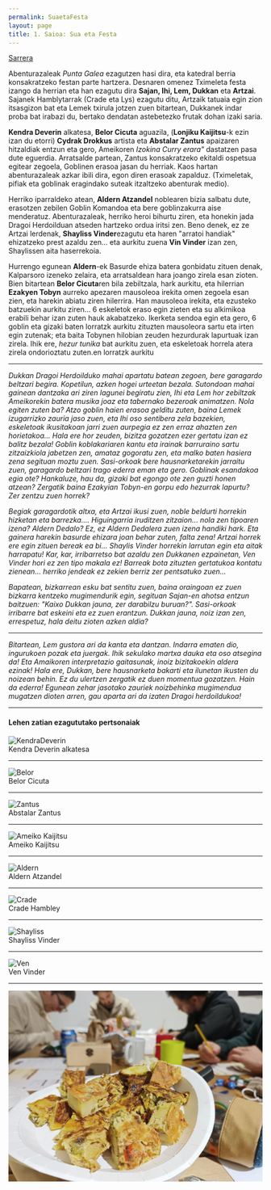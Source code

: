 ```yaml
---
permalink: SuaetaFesta
layout: page
title: 1. Saioa: Sua eta Festa
---
```


[Sarrera](https://izaroblog.github.io/ErrunenJaunak)

Abenturazaleak *Punta Galea* ezagutzen hasi dira, eta katedral berria konsakratzeko festan parte hartzera. Desnaren omenez Tximeleta festa izango da herrian eta han ezagutu dira **Sajan, Ihi, Lem, Dukkan** eta **Artzai**.  
Sajanek Hamblytarrak (Crade eta Lys) ezagutu ditu, Artzaik tatuaia egin zion itsasgizon bat eta Lemek txirula jotzen zuen bitartean, Dukkanek indar proba bat irabazi du, bertako dendatan astebetezko frutak dohan izaki saria. 

**Kendra Deverin** alkatesa, **Belor Cicuta** aguazila, (**Lonjiku Kaijitsu**-k ezin izan du etorri) **Cydrak Drokkus** artista eta **Abstalar Zantus** apaizaren hitzaldiak entzun eta gero, Ameikoren *Izokina Curry erara"* dastatzen pasa dute eguerdia. 
Arratsalde partean, Zantus konsakratzeko ekitaldi ospetsua egitear zegoela, Goblinen erasoa jasan du herriak. Kaos hartan abenturazaleak azkar ibili dira, egon diren erasoak zapalduz. (Tximeletak, pifiak eta goblinak eragindako suteak itzaltzeko abenturak medio). 

Herriko iparraldeko atean, **Aldern Atzandel** noblearen bizia salbatu dute, erasotzen zebilen Goblin Komandoa eta bere goblinzakurra aise menderatuz. 
Abenturazaleak, herriko heroi bihurtu ziren, eta honekin jada Dragoi Herdoilduan atseden hartzeko ordua iritsi zen. Beno denek, ez ze Artzai lerdenak, **Shayliss Vinder**ezagutu eta haren "arratoi handiak" ehizatzeko prest azaldu zen... eta aurkitu zuena **Vin Vinder** izan zen, Shaylissen aita haserrekoia. 

Hurrengo egunean **Aldern**-ek Basurde ehiza batera gonbidatu zituen denak, Kalparsoro izeneko zelaira, eta arratsaldean hara joango zirela esan zioten. Bien bitartean **Belor Cicuta**ren bila zebiltzala, hark aurkitu, eta hilerrian **Ezakyen Tobyn** aurreko apezaren mausoleoa irekita omen zegoela esan zien, eta harekin abiatu ziren hilerrira. Han mausoleoa irekita, eta ezusteko batzuekin aurkitu ziren... 6 eskeletok eraso egin zieten eta su alkimikoa erabili behar izan zuten hauk akabatzeko. Ikerketa sendoa egin eta gero, 6 goblin eta gizaki baten lorratzk aurkitu zituzten mausoleora sartu eta irten egin zutenak; eta baita Tobynen hilobian zeuden hezurdurak lapurtuak izan zirela. Ihik ere, *hezur tunika* bat aurkitu zuen, eta eskeletoak horrela atera zirela ondorioztatu zuten.en lorratzk aurkitu


---

*Dukkan Dragoi Herdoilduko mahai apartatu batean zegoen, bere garagardo beltzari begira. Kopetilun, azken hogei urteetan bezala. 
Sutondoan mahai gainean dantzaka ari ziren lagunei begiratu zien, Ihi eta Lem hor zebiltzak Ameikorekin batera musika joaz eta tabernako bezeroak animatzen. Nola egiten zuten ba? Atzo goblin haien erasoa gelditu zuten, baina Lemek izugarrizko zauria jaso zuen, eta Ihi oso sentibera zela bazekien, eskeletoak ikusitakoan jarri zuen aurpegia ez zen erraz ahazten zen horietakoa... Hala ere hor zeuden, bizitza gozatzen ezer gertatu izan ez balitz bezala! 
Goblin koblakariaren kantu eta irainak barruraino sartu zitzaizkiola jabetzen zen, amataz gogoratu zen, eta malko baten hasiera zena segituan moztu zuen. 
Sasi-orkoak bere hausnarketarekin jarraitu zuen, garagardo beltzari trago ederra eman eta gero. Goblinak esandakoa egia ote? Hankaluze, hau da, gizaki bat egongo ote zen guzti honen atzean?
Zergatik baina Ezakyian Tobyn-en gorpu edo hezurrak lapurtu? Zer zentzu zuen horrek?*

*Begiak garagardotik altxa, eta Artzai ikusi zuen, noble beldurti horrekin hizketan eta barrezka.... Higuingarria iruditzen zitzaion... nola zen tipoaren izena? Aldern Dedalo? Ez, ez Aldern Dedalera zuen izena handiki hark. Eta gainera harekin basurde ehizara joan behar zuten, falta zena! 
Artzai horrek ere egin zituen bereak ea bi... Shaylis Vinder horrekin larrutan egin eta aitak harrapatu! Kar, kar, irribarretso bat azaldu zen Dukkanen ezpainetan, Ven Vinder hori ez zen tipo makala ez! Barreak bota zituzten gertatukoa kontatu zienean... herriko jendeak ez zekien berriz zer pentsatuko zuen...* 

*Bapatean, bizkarrean esku bat sentitu zuen, baina oraingoan ez zuen bizkarra kentzeko mugimendurik egin, segituan Sajan-en ahotsa entzun baitzuen: "Kaixo Dukkan jauna, zer darabilzu buruan?". 
Sasi-orkoak irribarre bat eskeini eta ez zuen erantzun. Dukkan jauna, noiz izan zen, errespetuz, hala deitu zioten azken aldia?*

----

*Bitartean, Lem gustora ari da kanta eta dantzan. Indarra ematen dio, ingurukoen pozak eta juergak. Ihik sekulako martxa dauka eta oso atsegina da! Eta Amaikoren interpretazio gaitasunak, inoiz bizitakoekin aldera ezinak! Hala ere, Dukkan, bere hausnarketa bakarti eta ilunetan ikusten du noizean behin. Ez du ulertzen zergatik ez duen momentua gozatzen. Hain da ederra! Egunean zehar jasotako zauriek noizbehinka mugimendua mugatzen dioten arren, gau aparta ari da izaten Dragoi herdoildukoa!*

----



#### Lehen zatian ezagututako pertsonaiak
![KendraDeverin](https://pathfinderwiki.com/w/images/thumb/4/48/Kendra_Deverin.jpg/250px-Kendra_Deverin.jpg)  
Kendra Deverin alkatesa

---

![Belor](https://pathfinderwiki.com/w/images/thumb/d/d3/Belor_Hemlock_official.jpg/250px-Belor_Hemlock_official.jpg)  
Belor Cicuta

---

![Zantus](https://db4sgowjqfwig.cloudfront.net/campaigns/216936/assets/955454/abstalar_zantus_clean.jpg?1553433635)    
Abstalar Zantus

---

![Ameiko Kaijitsu](https://pathfinderwiki.com/w/images/thumb/0/03/Ameiko.jpg/328px-Ameiko.jpg)  
Ameiko Kaijitsu

---

![Aldern](http://cdn.obsidianportal.com/assets/177300/foxglovebig.jpg)  
Aldern Atzandel

---

![Crade](https://static.wikia.nocookie.net/shadowsend-rise-of-the-runelords/images/8/88/Human-peasant.jpg)  
Crade Hambley

---

![Shayliss](https://db4sgowjqfwig.cloudfront.net/images/996104/shyllaSmall.jpg)  
Shayliss Vinder

---

![Ven](https://db4sgowjqfwig.cloudfront.net/images/996122/VenVindersmall.jpg)  
Ven Vinder

--- 

![Argazkia](https://github.com/IzaroBlog/IzaroBlog.github.io/blob/main/_images/postimages/ErrunenJaunak/tortilla.jpg?raw=true)
